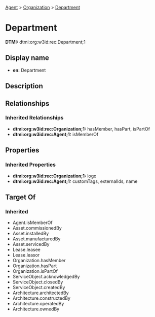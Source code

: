 [Agent](../Agent.md) > [Organization](Organization.md) > [Department](.)
# Department
**DTMI:** dtmi:org:w3id:rec:Department;1
## Display name
- **en:** Department
## Description
## Relationships
### Inherited Relationships
* **dtmi:org:w3id:rec:Organization;1:** hasMember, hasPart, isPartOf
* **dtmi:org:w3id:rec:Agent;1:** isMemberOf
## Properties
### Inherited Properties
* **dtmi:org:w3id:rec:Organization;1:** logo
* **dtmi:org:w3id:rec:Agent;1:** customTags, externalIds, name
## Target Of
### Inherited
* Agent.isMemberOf
* Asset.commissionedBy
* Asset.installedBy
* Asset.manufacturedBy
* Asset.servicedBy
* Lease.leasee
* Lease.leasor
* Organization.hasMember
* Organization.hasPart
* Organization.isPartOf
* ServiceObject.acknowledgedBy
* ServiceObject.closedBy
* ServiceObject.createdBy
* Architecture.architectedBy
* Architecture.constructedBy
* Architecture.operatedBy
* Architecture.ownedBy
